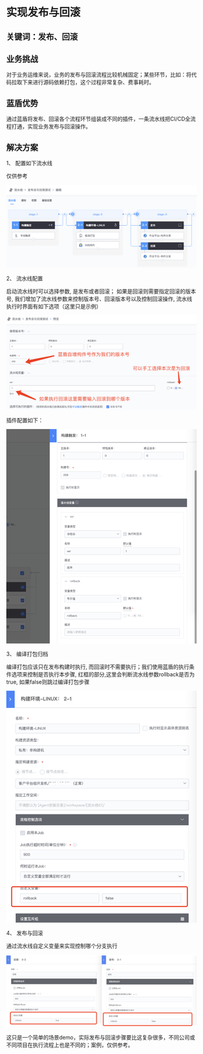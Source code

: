 # 实现发布与回滚

## 关键词：发布、回滚 <a href="#zhun-bei-shi-xiang" id="zhun-bei-shi-xiang"></a>

## 业务挑战 <a href="#zhun-bei-shi-xiang" id="zhun-bei-shi-xiang"></a>

对于业务运维来说，业务的发布与回滚流程比较机械固定；某些环节，比如：将代码拉取下来进行源码依赖打包，这个过程非常复杂、费事耗时。

## 蓝盾优势 <a href="#zhun-bei-shi-xiang" id="zhun-bei-shi-xiang"></a>

通过蓝盾将发布、回滚各个流程环节组装成不同的插件，一条流水线把CI/CD全流程打通，实现业务发布与回滚操作。

## 解决方案 <a href="#zhun-bei-shi-xiang" id="zhun-bei-shi-xiang"></a>

1、 配置如下流水线

仅供参考

![图1](../../.gitbook/assets/scene-Implement-publishing-rollback-a.png)

2、 流水线配置

启动流水线时可以选择参数, 是发布或者回滚； 如果是回滚则需要指定回滚的版本号, 我们增加了流水线参数来控制版本号、回滚版本号以及控制回滚操作, 流水线执行时界面有如下选项（这里只是示例）

![图1](../../.gitbook/assets/scene-Implement-publishing-rollback-b.png)

插件配置如下：

![图1](../../.gitbook/assets/scene-Implement-publishing-rollback-c.png)

3、 编译打包归档

编译打包应该只在发布构建时执行, 而回滚时不需要执行；我们使用蓝盾的执行条件选项来控制是否执行本步骤, 红框的部分,这里会判断流水线参数rollback是否为true, 如果false则跳过编译打包步骤

![图1](../../.gitbook/assets/scene-Implement-publishing-rollback-d.png)

4、 发布与回滚

通过流水线自定义变量来实现控制哪个分支执行

![图1](../../.gitbook/assets/scene-Implement-publishing-rollback-e.png)

这只是一个简单的场景demo，实际发布与回滚步骤要比这复杂很多，不同公司或不同项目在执行流程上也是不同的；案例，仅供参考。

